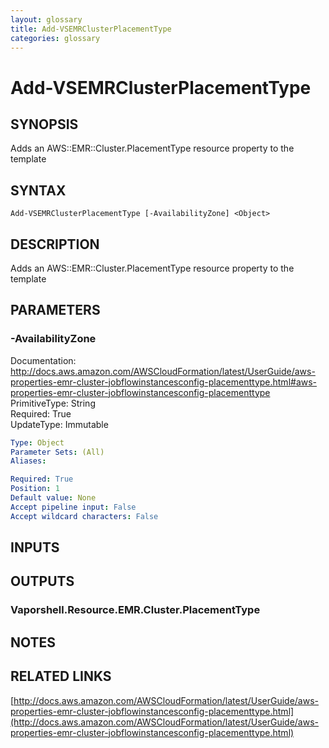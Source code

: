 ```yaml
---
layout: glossary
title: Add-VSEMRClusterPlacementType
categories: glossary
---
```


# Add-VSEMRClusterPlacementType

## SYNOPSIS
Adds an AWS::EMR::Cluster.PlacementType resource property to the template

## SYNTAX

```
Add-VSEMRClusterPlacementType [-AvailabilityZone] <Object>
```

## DESCRIPTION
Adds an AWS::EMR::Cluster.PlacementType resource property to the template

## PARAMETERS

### -AvailabilityZone
Documentation: http://docs.aws.amazon.com/AWSCloudFormation/latest/UserGuide/aws-properties-emr-cluster-jobflowinstancesconfig-placementtype.html#aws-properties-emr-cluster-jobflowinstancesconfig-placementtype    
PrimitiveType: String    
Required: True    
UpdateType: Immutable

```yaml
Type: Object
Parameter Sets: (All)
Aliases: 

Required: True
Position: 1
Default value: None
Accept pipeline input: False
Accept wildcard characters: False
```

## INPUTS

## OUTPUTS

### Vaporshell.Resource.EMR.Cluster.PlacementType

## NOTES

## RELATED LINKS

[http://docs.aws.amazon.com/AWSCloudFormation/latest/UserGuide/aws-properties-emr-cluster-jobflowinstancesconfig-placementtype.html](http://docs.aws.amazon.com/AWSCloudFormation/latest/UserGuide/aws-properties-emr-cluster-jobflowinstancesconfig-placementtype.html)

